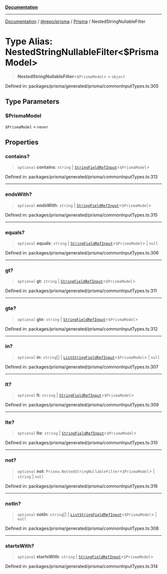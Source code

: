 [**Documentation**](../../../../../README.md)

***

[Documentation](../../../../../README.md) / [@repo/prisma](../../../README.md) / [Prisma](../README.md) / NestedStringNullableFilter

# Type Alias: NestedStringNullableFilter\<$PrismaModel\>

> **NestedStringNullableFilter**\<`$PrismaModel`\> = `object`

Defined in: packages/prisma/generated/prisma/commonInputTypes.ts:305

## Type Parameters

### $PrismaModel

`$PrismaModel` = `never`

## Properties

### contains?

> `optional` **contains**: `string` \| [`StringFieldRefInput`](StringFieldRefInput.md)\<`$PrismaModel`\>

Defined in: packages/prisma/generated/prisma/commonInputTypes.ts:313

***

### endsWith?

> `optional` **endsWith**: `string` \| [`StringFieldRefInput`](StringFieldRefInput.md)\<`$PrismaModel`\>

Defined in: packages/prisma/generated/prisma/commonInputTypes.ts:315

***

### equals?

> `optional` **equals**: `string` \| [`StringFieldRefInput`](StringFieldRefInput.md)\<`$PrismaModel`\> \| `null`

Defined in: packages/prisma/generated/prisma/commonInputTypes.ts:306

***

### gt?

> `optional` **gt**: `string` \| [`StringFieldRefInput`](StringFieldRefInput.md)\<`$PrismaModel`\>

Defined in: packages/prisma/generated/prisma/commonInputTypes.ts:311

***

### gte?

> `optional` **gte**: `string` \| [`StringFieldRefInput`](StringFieldRefInput.md)\<`$PrismaModel`\>

Defined in: packages/prisma/generated/prisma/commonInputTypes.ts:312

***

### in?

> `optional` **in**: `string`[] \| [`ListStringFieldRefInput`](ListStringFieldRefInput.md)\<`$PrismaModel`\> \| `null`

Defined in: packages/prisma/generated/prisma/commonInputTypes.ts:307

***

### lt?

> `optional` **lt**: `string` \| [`StringFieldRefInput`](StringFieldRefInput.md)\<`$PrismaModel`\>

Defined in: packages/prisma/generated/prisma/commonInputTypes.ts:309

***

### lte?

> `optional` **lte**: `string` \| [`StringFieldRefInput`](StringFieldRefInput.md)\<`$PrismaModel`\>

Defined in: packages/prisma/generated/prisma/commonInputTypes.ts:310

***

### not?

> `optional` **not**: `Prisma.NestedStringNullableFilter`\<`$PrismaModel`\> \| `string` \| `null`

Defined in: packages/prisma/generated/prisma/commonInputTypes.ts:316

***

### notIn?

> `optional` **notIn**: `string`[] \| [`ListStringFieldRefInput`](ListStringFieldRefInput.md)\<`$PrismaModel`\> \| `null`

Defined in: packages/prisma/generated/prisma/commonInputTypes.ts:308

***

### startsWith?

> `optional` **startsWith**: `string` \| [`StringFieldRefInput`](StringFieldRefInput.md)\<`$PrismaModel`\>

Defined in: packages/prisma/generated/prisma/commonInputTypes.ts:314
